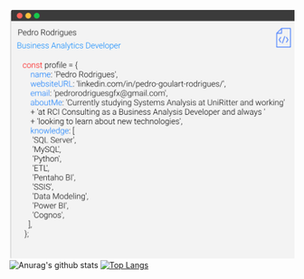 ![Github](https://github.com/pedrogfx/pedrogfx/blob/master/assets/pefile_2.svg)
![Anurag's github stats](https://github-readme-stats.vercel.app/api?username=pedrogfx&count_private=true&hide_title=true&show_icons=true&include_all_commits=true&icon_color=0366d6&bg_color=ffffff) [![Top Langs](https://github-readme-stats.vercel.app/api/top-langs/?username=pedrogfx&layout=compact)](https://github.com/anuraghazra/github-readme-stats)


<!--
**pedrogfx/pedrogfx** is a ✨ _special_ ✨ repository because its `README.md` (this file) appears on your GitHub profile.

Here are some ideas to get you started:

- 🔭 I’m currently working on ...
- 🌱 I’m currently learning ...
- 👯 I’m looking to collaborate on ...
- 🤔 I’m looking for help with ...
- 💬 Ask me about ...
- 📫 How to reach me: ...
- 😄 Pronouns: ...
- ⚡ Fun fact: ...
-->
